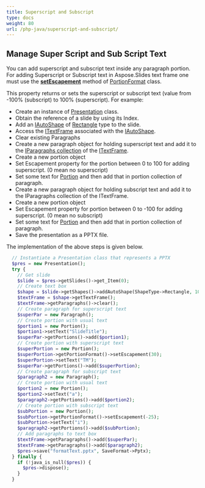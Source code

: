 ```yaml
---
title: Superscript and Subscript
type: docs
weight: 80
url: /php-java/superscript-and-subscript/
---
```


## **Manage Super Script and Sub Script Text**
You can add superscript and subscript text inside any paragraph portion. For adding Superscript or Subscript text in Aspose.Slides text frame one must use the [**setEscapement**](https://reference.aspose.com/slides/php-java/com.aspose.slides/IBasePortionFormat#setEscapement-float-) method of [PortionFormat](https://reference.aspose.com/slides/php-java/com.aspose.slides/PortionFormat) class.

This property returns or sets the superscript or subscript text (value from -100% (subscript) to 100% (superscript). For example:

- Create an instance of [Presentation](https://reference.aspose.com/slides/php-java/com.aspose.slides/Presentation) class.
- Obtain the reference of a slide by using its Index.
- Add an [IAutoShape](https://reference.aspose.com/slides/php-java/com.aspose.slides/IAutoShape) of [Rectangle](https://reference.aspose.com/slides/php-java/com.aspose.slides/ShapeType#Rectangle) type to the slide.
- Access the [ITextFrame](https://reference.aspose.com/slides/php-java/com.aspose.slides/ITextFrame) associated with the [IAutoShape](https://reference.aspose.com/slides/php-java/com.aspose.slides/IAutoShape).
- Clear existing Paragraphs
- Create a new paragraph object for holding superscript text and add it to the [IParagraphs collection](https://reference.aspose.com/slides/php-java/com.aspose.slides/ITextFrame#getParagraphs--) of the [ITextFrame](https://reference.aspose.com/slides/php-java/com.aspose.slides/ITextFrame).
- Create a new portion object
- Set Escapement property for the portion between 0 to 100 for adding superscript. (0 mean no superscript)
- Set some text for [Portion](https://reference.aspose.com/slides/php-java/com.aspose.slides/Portion) and then add that in portion collection of paragraph.
- Create a new paragraph object for holding subscript text and add it to the IParagraphs collection of the ITextFrame.
- Create a new portion object
- Set Escapement property for portion between 0 to -100 for adding superscript. (0 mean no subscript)
- Set some text for [Portion](https://reference.aspose.com/slides/php-java/com.aspose.slides/Portion) and then add that in portion collection of paragraph.
- Save the presentation as a PPTX file.

The implementation of the above steps is given below.

```php
  // Instantiate a Presentation class that represents a PPTX
  $pres = new Presentation();
  try {
    // Get slide
    $slide = $pres->getSlides()->get_Item(0);
    // Create text box
    $shape = $slide->getShapes()->addAutoShape(ShapeType->Rectangle, 100, 100, 200, 100);
    $textFrame = $shape->getTextFrame();
    $textFrame->getParagraphs()->clear();
    // Create paragraph for superscript text
    $superPar = new Paragraph();
    // Create portion with usual text
    $portion1 = new Portion();
    $portion1->setText("SlideTitle");
    $superPar->getPortions()->add($portion1);
    // Create portion with superscript text
    $superPortion = new Portion();
    $superPortion->getPortionFormat()->setEscapement(30);
    $superPortion->setText("TM");
    $superPar->getPortions()->add($superPortion);
    // Create paragraph for subscript text
    $paragraph2 = new Paragraph();
    // Create portion with usual text
    $portion2 = new Portion();
    $portion2->setText("a");
    $paragraph2->getPortions()->add($portion2);
    // Create portion with subscript text
    $subPortion = new Portion();
    $subPortion->getPortionFormat()->setEscapement(-25);
    $subPortion->setText("i");
    $paragraph2->getPortions()->add($subPortion);
    // Add paragraphs to text box
    $textFrame->getParagraphs()->add($superPar);
    $textFrame->getParagraphs()->add($paragraph2);
    $pres->save("formatText.pptx", SaveFormat->Pptx);
  } finally {
    if (!java_is_null($pres)) {
      $pres->dispose();
    }
  }

```

